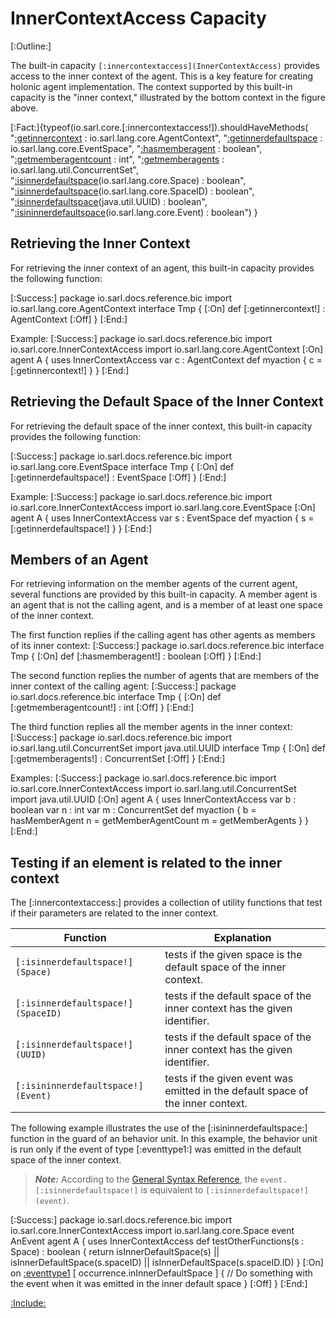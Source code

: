 # InnerContextAccess Capacity

[:Outline:]

The built-in capacity `[:innercontextaccess](InnerContextAccess)` provides access to the inner context of the agent.
This is a key feature for creating holonic agent implementation.
The context supported by this built-in capacity is the "inner context," illustrated by the
bottom context in the figure above.

<!--- Test that all the documented functions are defined in the capacity, and no function is missed to be
      documented --> 
[:Fact:]{typeof(io.sarl.core.[:innercontextaccess!]).shouldHaveMethods(
	"[:getinnercontext](getInnerContext) : io.sarl.lang.core.AgentContext",
	"[:getinnerdefaultspace](getInnerDefaultSpace) : io.sarl.lang.core.EventSpace",
	"[:hasmemberagent](hasMemberAgent) : boolean",
	"[:getmemberagentcount](getMemberAgentCount) : int",
	"[:getmemberagents](getMemberAgents) : io.sarl.lang.util.ConcurrentSet",
	"[:isinnerdefaultspace](isInnerDefaultSpace)(io.sarl.lang.core.Space) : boolean",
	"[:isinnerdefaultspace](isInnerDefaultSpace)(io.sarl.lang.core.SpaceID) : boolean",
	"[:isinnerdefaultspace](isInnerDefaultSpace)(java.util.UUID) : boolean",
	"[:isininnerdefaultspace](isInInnerDefaultSpace)(io.sarl.lang.core.Event) : boolean")
}


## Retrieving the Inner Context

For retrieving the inner context of an agent, this built-in capacity provides the following function:

[:Success:]
	package io.sarl.docs.reference.bic
	import io.sarl.lang.core.AgentContext
	interface Tmp {
	[:On]
		def [:getinnercontext!] : AgentContext
	[:Off]
	}
[:End:]


Example:
[:Success:]
	package io.sarl.docs.reference.bic
	import io.sarl.core.InnerContextAccess
	import io.sarl.lang.core.AgentContext
	[:On]
	agent A {
		uses InnerContextAccess
		var c : AgentContext
		def myaction {
			c = [:getinnercontext!]
		}
	}
[:End:]


## Retrieving the Default Space of the Inner Context

For retrieving the default space of the inner context, this built-in capacity provides the following function:

[:Success:]
	package io.sarl.docs.reference.bic
	import io.sarl.lang.core.EventSpace
	interface Tmp {
	[:On]
		def [:getinnerdefaultspace!] : EventSpace
	[:Off]
	}
[:End:]


Example:
[:Success:]
	package io.sarl.docs.reference.bic
	import io.sarl.core.InnerContextAccess
	import io.sarl.lang.core.EventSpace
	[:On]
	agent A {
		uses InnerContextAccess
		var s : EventSpace
		def myaction {
			s = [:getinnerdefaultspace!]
		}
	}
[:End:]


## Members of an Agent

For retrieving information on the member agents of the current agent, several functions are
provided by this built-in capacity.
A member agent is an agent that is not the calling agent, and is a member of at least
one space of the inner context.

The first function replies if the calling agent has other agents as members of its inner context:
[:Success:]
	package io.sarl.docs.reference.bic
	interface Tmp {
	[:On]
		def [:hasmemberagent!] : boolean
	[:Off]
	}
[:End:]


The second function replies the number of agents that are members of the inner context of the calling agent:
[:Success:]
	package io.sarl.docs.reference.bic
	interface Tmp {
	[:On]
		def [:getmemberagentcount!] : int
	[:Off]
	}
[:End:]


The third function replies all the member agents in the inner context:
[:Success:]
	package io.sarl.docs.reference.bic
	import io.sarl.lang.util.ConcurrentSet
	import java.util.UUID
	interface Tmp {
	[:On]
		def [:getmemberagents!] : ConcurrentSet<UUID>
	[:Off]
	}
[:End:]


Examples:
[:Success:]
	package io.sarl.docs.reference.bic
	import io.sarl.core.InnerContextAccess
	import io.sarl.lang.util.ConcurrentSet
	import java.util.UUID
	[:On]
	agent A {
		uses InnerContextAccess
		var b : boolean
		var n : int
		var m : ConcurrentSet<UUID>
		def myaction {
			b = hasMemberAgent
			n = getMemberAgentCount
			m = getMemberAgents
		}
	}
[:End:]


## Testing if an element is related to the inner context

The [:innercontextaccess:] provides a collection of utility functions that test if their parameters
are related to the inner context.


| Function                           | Explanation                                                                     |
| ---------------------------------- | ------------------------------------------------------------------------------- |
| `[:isinnerdefaultspace!](Space)`   | tests if the given space is the default space of the inner context.             |
| `[:isinnerdefaultspace!](SpaceID)` | tests if the default space of the inner context has the given identifier.       |
| `[:isinnerdefaultspace!](UUID)`    | tests if the default space of the inner context has the given identifier.       |
| `[:isininnerdefaultspace!](Event)` | tests if the given event was emitted in the default space of the inner context. |


The following example illustrates the use of the [:isininnerdefaultspace:] function in the guard
of an behavior unit. In this example, the behavior unit is run only if the event
of type [:eventtype1:] was emitted in the default space of the inner context.

> **_Note:_** According to the [General Syntax Reference](../GeneralSyntax.md),
> the `event.[:isinnerdefaultspace!]` is equivalent to `[:isinnerdefaultspace!](event)`.

[:Success:]
	package io.sarl.docs.reference.bic
	import io.sarl.core.InnerContextAccess
	import io.sarl.lang.core.Space
	event AnEvent
	agent A {
		uses InnerContextAccess
		def testOtherFunctions(s : Space) : boolean {
			return isInnerDefaultSpace(s)
			    || isInnerDefaultSpace(s.spaceID)
			    || isInnerDefaultSpace(s.spaceID.ID)
		}
		[:On]
		on [:eventtype1](AnEvent) [ occurrence.inInnerDefaultSpace ] {
			// Do something with the event when it was emitted in the inner default space
		}
		[:Off]
	}
[:End:]


[:Include:](../../legal.inc)

